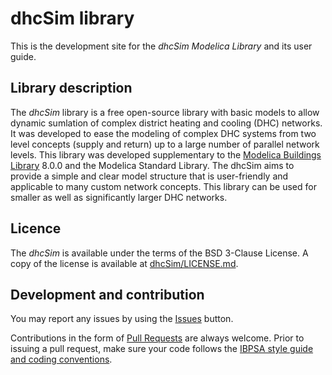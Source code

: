 # dhcSim library

This is the development site for the _dhcSim Modelica Library_ and its user guide.

## Library description 
The _dhcSim_ library is a free open-source library with basic models to allow dynamic sumlation of complex 
district heating and cooling (DHC) networks. It was developed to ease the modeling of complex DHC systems
from two level concepts (supply and return) up to a large number of parallel network levels. This
library was developed supplementary to the [Modelica Buildings Library](https://github.com/lbl-srg/modelica-buildings) 8.0.0 and the Modelica Standard Library. 
The dhcSim aims to provide a simple and clear model structure that is user-friendly and applicable to many 
custom network concepts. This library can be used for smaller as well as significantly larger DHC networks.

## Licence 
The _dhcSim_ is available under the terms of the BSD 3-Clause License.
A copy of the license is available at [dhcSim/LICENSE.md](https://github.com/mabachmann/dhcSim/LICENSE.md).

## Development and contribution
You may report any issues by using the [Issues](https://github.com/mabachmann/dhcSim/issues) button.

Contributions in the form of [Pull Requests](https://github.com/mabachmann/dhcSim/pulls) are always welcome.
Prior to issuing a pull request, make sure your code follows
the [IBPSA style guide and coding conventions](https://github.com/ibpsa/modelica-ibpsa/wiki/Style-Guide).




